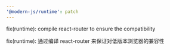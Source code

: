 ```yaml
---
'@modern-js/runtime': patch
---
```


fix(runtime): compile react-router to ensure the compatibility

fix(runtime): 通过编译 react-router 来保证对低版本浏览器的兼容性
